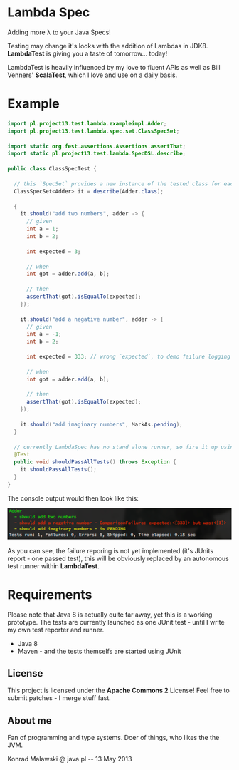 Lambda Spec
===========

Adding more λ to your Java Specs!

Testing may change it's looks with the addition of Lambdas in JDK8.
**LambdaTest** is giving you a taste of tomorrow... today!

LambdaTest is heavily influenced by my love to fluent APIs as well as
Bill Venners' **ScalaTest**, which I love and use on a daily basis.

Example
=======

```java
import pl.project13.test.lambda.exampleimpl.Adder;
import pl.project13.test.lambda.spec.set.ClassSpecSet;

import static org.fest.assertions.Assertions.assertThat;
import static pl.project13.test.lambda.SpecDSL.describe;

public class ClassSpecTest {

  // this `SpecSet` provides a new instance of the tested class for each `should`
  ClassSpecSet<Adder> it = describe(Adder.class);

  {
    it.should("add two numbers", adder -> {
      // given
      int a = 1;
      int b = 2;

      int expected = 3;

      // when
      int got = adder.add(a, b);

      // then
      assertThat(got).isEqualTo(expected);
    });

    it.should("add a negative number", adder -> {
      // given
      int a = -1;
      int b = 2;

      int expected = 333; // wrong `expected`, to demo failure logging

      // when
      int got = adder.add(a, b);

      // then
      assertThat(got).isEqualTo(expected);
    });

    it.should("add imaginary numbers", MarkAs.pending);
  }

  // currently LambdaSpec has no stand alone runner, so fire it up using JUnit
  @Test
  public void shouldPassAllTests() throws Exception {
    it.shouldPassAllTests();
  }
}
```

The console output would then look like this:

![Example run](doc/example.png)

As you can see, the failure reporing is not yet implemented (it's JUnits report - one passed test),
this will be obviously replaced by an autonomous test runner within **LambdaTest**.

Requirements
============

Please note that Java 8 is actually quite far away, yet this is a working prototype.
The tests are currently launched as one JUnit test - until I write my own test reporter and runner.

* Java 8
* Maven - and the tests themselfs are started using JUnit

License
-------
This project is licensed under the **Apache Commons 2** License!
Feel free to submit patches - I merge stuff fast.

About me
--------
Fan of programming and type systems. Doer of things, who likes the the JVM.

Konrad Malawski @ java.pl -- 13 May 2013